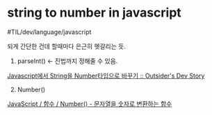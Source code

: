 # string to number in javascript
#TIL/dev/language/javascript

되게 간단한 건데 할때마다 은근히 헷갈리는 듯. 

1. parseInt() <- 진법까지 정해줄 수 있음. 

 [Javascript에서 String을 Number타입으로 바꾸기 :: Outsider's Dev Story](https://blog.outsider.ne.kr/361) 


2. Number()

 [JavaScript / 함수 / Number() - 문자열을 숫자로 변환하는 함수](https://www.codingfactory.net/10392) 
